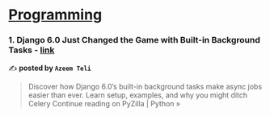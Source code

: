 
<h1><a href=https://medium.com/tag/programming/recommended target="_blank" rel="noopener noreferrer">Programming</a></h1>
<h3>1. Django 6.0 Just Changed the Game with Built-in Background Tasks - <a href="https://medium.com/pyzilla/django-6-built-in-background-tasks-tutorial-79d5bc7447bb?source=rss------programming-5" target="_blank" rel="noopener noreferrer">link</a></h3>

✍️ **posted by `Azeem Teli`**

<blockquote>Discover how Django 6.0’s built-in background tasks make async jobs easier than ever. Learn setup, examples, and why you might ditch Celery
Continue reading on PyZilla | Python »</blockquote>

